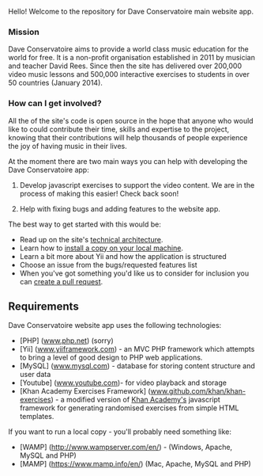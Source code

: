 Hello!  Welcome to the repository for Dave Conservatoire main website app.  

### Mission

Dave Conservatoire aims to provide a world class music education for the world for free.  It is a non-profit organisation established in 2011 by musician and teacher David Rees.  Since then the site has delivered over 200,000 video music lessons and 500,000 interactive exercises to students in over 50 countries (January 2014).  

### How can I get involved?

All the of the site's code is open source in the hope that anyone who would like to could contribute their time, skills and expertise to the project, knowing that their contributions will help thousands of people experience the joy of having music in their lives.

At the moment there are two main ways you can help with developing the Dave Conservatoire app:

1. Develop javascript exercises to support the video content.  We are in the process of making this easier! Check back soon!

2. Help with fixing bugs and adding features to the website app.

The best way to get started with this would be:

* Read up on the site's [technical architecture](https://github.com/daveconservatoire/dcsite/wiki/Site-Architecture).
* Learn how to [install a copy on your local machine](https://github.com/daveconservatoire/dcsite/wiki/Installing-the-application-on-your-local-machine).
* Learn a bit more about Yii and how the application is structured
* Choose an issue from the bugs/requested features list
* When you've got something you'd like us to consider for inclusion you can [create a pull request](https://help.github.com/articles/creating-a-pull-request). 

## Requirements

Dave Conservatoire website app uses the following technologies:

* [PHP] (www.php.net) (sorry)
* [Yii] (www.yiiframework.com) - an MVC PHP framework which attempts to bring a level of good design to PHP web applications. 
* [MySQL] (www.mysql.com) - database for storing content structure and user data
* [Youtube] (www.youtube.com)- for video playback and storage
* [Khan Academy Exercises Framework] (www.github.com/khan/khan-exercises) - a modified version of [Khan Academy's](www.khanacademy.org) javascript framework for generating randomised exercises from simple HTML templates. 

If you want to run a local copy - you'll probably need something like: 

* [WAMP] (http://www.wampserver.com/en/) - (Windows, Apache, MySQL and PHP)
* [MAMP] (https://www.mamp.info/en/) (Mac, Apache, MySQL and PHP)
